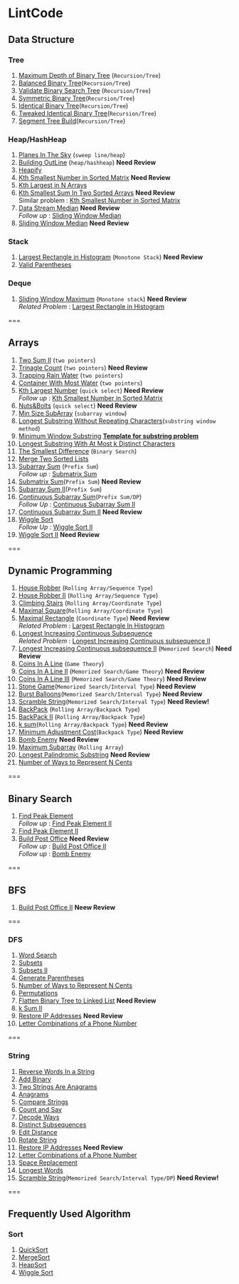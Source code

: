 # LintCode 
## Data Structure 
### Tree
1. [Maximum Depth of Binary Tree](https://github.com/jiapengliu613/LintCode/tree/master/Problems/Maximum%20Depth%20of%20Binary%20Tree) (`Recursion/Tree`)  
2. [Balanced Binary Tree](https://github.com/jiapengliu613/LintCode/tree/master/Problems/Balanced%20Binary%20Tree)(`Recursion/Tree`) 
3. [Validate Binary Search Tree](https://github.com/jiapengliu613/LintCode/tree/master/Problems/Validate%20Binary%20Search%20Tree) (`Recursion/Tree`)  
4. [Symmetric Binary Tree](https://github.com/jiapengliu613/LintCode/tree/master/Problems/Symmetric%20Binary%20Tree)(`Recursion/Tree`) 
5. [Identical Binary Tree](https://github.com/jiapengliu613/LintCode/tree/master/Problems/Identical%20Binary%20Tree)(`Recursion/Tree`)
6. [Tweaked Identical Binary Tree](https://github.com/jiapengliu613/LintCode/tree/master/Problems/Tweaked%20Identical%20Binary%20Tree)(`Recursion/Tree`)
7. [Segment Tree Build](https://github.com/jiapengliu613/LintCode/tree/master/Problems/Segment%20Tree%20Build)(`Recursion/Tree`)

### Heap/HashHeap
1. [Planes In The Sky](https://github.com/jiapengliu613/LintCode/tree/master/Problems/PlanesInTheSky) (`sweep line/heap`)
2. [Building OutLine](https://github.com/jiapengliu613/LintCode/tree/master/Problems/BuildingOutline) (`heap/hashheap`)  **Need Review**
3. [Heapify](https://github.com/jiapengliu613/LintCode/tree/master/Problems/Heapify)
4. [Kth Smallest Number in Sorted Matrix](https://github.com/jiapengliu613/LintCode/tree/master/Problems/Kth%20Smallest%20Number%20in%20Sorted%20Matrix) **Need Review**  
5. [Kth Largest in N Arrays](https://github.com/jiapengliu613/LintCode/tree/master/Problems/Kth%20Largest%20in%20N%20Arrays)
6. [Kth Smallest Sum In Two Sorted Arrays](https://github.com/jiapengliu613/LintCode/tree/master/Problems/Kth%20Smallest%20Sum%20In%20Two%20Sorted%20Arrays) **Need Review**  
Similar problem : [Kth Smallest Number in Sorted Matrix](https://github.com/jiapengliu613/LintCode/tree/master/Problems/Kth%20Smallest%20Number%20in%20Sorted%20Matrix)
7. [Data Stream Median](https://github.com/jiapengliu613/LintCode/tree/master/Problems/Data%20Stream%20Median) **Need Review**  
*Follow up* : [Sliding Window Median](https://github.com/jiapengliu613/LintCode/tree/master/Problems/Sliding%20Window%20Median)
8. [Sliding Window Median](https://github.com/jiapengliu613/LintCode/tree/master/Problems/Sliding%20Window%20Median) **Need Review**

### Stack
1. [Largest Rectangle in Histogram](https://github.com/jiapengliu613/LintCode/tree/master/Problems/Largest%20Rectangle%20in%20Histogram) (`Monotone Stack`) **Need Review**  
2. [Valid Parentheses](https://github.com/jiapengliu613/LintCode/tree/master/Problems/Valid%20Parentheses)

### Deque
1. [Sliding Window Maximum](https://github.com/jiapengliu613/LintCode/tree/master/Problems/Sliding%20Window%20Maximum) (`Monotone stack`) **Need Review**  
*Related Problem* : [Largest Rectangle in Histogram](https://github.com/jiapengliu613/LintCode/tree/master/Problems/Largest%20Rectangle%20in%20Histogram)


===
## Arrays
1. [Two Sum II](https://github.com/jiapengliu613/LintCode/tree/master/Problems/TwoSumII) (`two pointers`)
2. [Trinagle Count](https://github.com/jiapengliu613/LintCode/tree/master/Problems/TriangleCount) (`two pointers`) **Need Review**
3. [Trapping Rain Water](https://github.com/jiapengliu613/LintCode/tree/master/Problems/TrappingRainWater) (`two pointers`)
4. [Container With Most Water](https://github.com/jiapengliu613/LintCode/tree/master/Problems/ContainerWithMostWater) (`two pointers`)
5. [Kth Largest Number](https://github.com/jiapengliu613/LintCode/tree/master/Problems/KthLargestNumber) (`quick select`) **Need Review**      
   *Follow up* : [Kth Smallest Number in Sorted Matrix](https://github.com/jiapengliu613/LintCode/tree/master/Problems/Kth%20Smallest%20Number%20in%20Sorted%20Matrix)
6. [Nuts&Bolts](https://github.com/jiapengliu613/LintCode/tree/master/Problems/Nuts%26Bolts) (`quick select`) **Need Review**
7. [Min Size SubArray](https://github.com/jiapengliu613/LintCode/tree/master/Problems/MinSizeSubarray) (`subarray window`)
8. [Longest Substring Without Repeating Characters](https://github.com/jiapengliu613/LintCode/tree/master/Problems/LongestSubstringWithoutRepeatingCharacters)(`substring window method`)
9. [Minimum Window Substring](https://github.com/jiapengliu613/LintCode/tree/master/Problems/MinimumWindowSubstring) [**Template for substring problem**](https://discuss.leetcode.com/topic/30941/here-is-a-10-line-template-that-can-solve-most-substring-problems)
10. [ Longest Substring With At Most k Distinct Characters](https://github.com/jiapengliu613/LintCode/blob/master/Problems/Longest%20Substring%20with%20At%20Most%20K%20Distinct%20Characters/Solution.java)
11. [The Smallest Difference](https://github.com/jiapengliu613/LintCode/tree/master/Problems/TheSmallestDifference) (`Binary Search`)
12. [Merge Two Sorted Lists](https://github.com/jiapengliu613/LintCode/tree/master/Problems/Merge%20Two%20Sorted%20Lists)
13. [Subarray Sum](https://github.com/jiapengliu613/LintCode/tree/master/Problems/Subarray%20Sum) (`Prefix Sum`)  
*Follow up* : [Submatrix Sum](https://github.com/jiapengliu613/LintCode/tree/master/Problems/Submatrix%20Sum)
14. [Submatrix Sum](https://github.com/jiapengliu613/LintCode/tree/master/Problems/Submatrix%20Sum)(`Prefix Sum`) **Need Review**
15. [Subarray Sum II](https://github.com/jiapengliu613/LintCode/tree/master/Problems/Subarray%20Sum%20II)(`Prefix Sum`)
16. [Continuous Subarray Sum](https://github.com/jiapengliu613/LintCode/tree/master/Problems/Continuous%20Subarray%20Sum)(`Prefix Sum/DP`)    
    *Follow Up* : [Continuous Subarray Sum II](https://github.com/jiapengliu613/LintCode/tree/master/Problems/Continuous%20Subarray%20Sum%20II)
17. [Continuous Subarray Sum II](https://github.com/jiapengliu613/LintCode/tree/master/Problems/Continuous%20Subarray%20Sum%20II) **Need Review**
18. [Wiggle Sort](https://github.com/jiapengliu613/LintCode/tree/master/Problems/Wiggle%20Sort)         
    *Follow Up* : [Wiggle Sort II](https://github.com/jiapengliu613/LintCode/blob/master/Problems/Wiggle%20Sort%20II/Solution.java)    
19. [Wiggle Sort II](https://github.com/jiapengliu613/LintCode/blob/master/Problems/Wiggle%20Sort%20II/Solution.java) **Need Review**

===
## Dynamic Programming 
1. [House Robber](https://github.com/jiapengliu613/LintCode/tree/master/Problems/HouseRobber) (`Rolling Array/Sequence Type`)
2. [House Robber II](https://github.com/jiapengliu613/LintCode/tree/master/Problems/HouseRobberII) (`Rolling Array/Sequence Type`)
3. [Climbing Stairs](https://github.com/jiapengliu613/LintCode/tree/master/Problems/ClimbingStairs) (`Rolling Array/Coordinate Type`)
4. [Maximal Square](https://github.com/jiapengliu613/LintCode/tree/master/Problems/MaximalSquare)(`Rolling Array/Coordinate Type`)
5. [Maximal Rectangle](https://github.com/jiapengliu613/LintCode/tree/master/Problems/MaximalRectangle) (`Coordinate Type`) **Need Review**      
   *Related Problem* : [Largest Rectangle In Histogram](https://github.com/jiapengliu613/LintCode/tree/master/Problems/Largest%20Rectangle%20in%20Histogram)
6. [Longest Increasing Continuous Subsequence](https://github.com/jiapengliu613/LintCode/tree/master/Problems/Longest%20Increasing%20Continuous%20Subsequence)   
  *Related Problem* :  [Longest Increasing Continuous subsequence II](https://github.com/jiapengliu613/LintCode/tree/master/Problems/Longest%20Increasing%20Continuous%20subsequence%20II)
7. [Longest Increasing Continuous subsequence II](https://github.com/jiapengliu613/LintCode/tree/master/Problems/Longest%20Increasing%20Continuous%20subsequence%20II) (`Memorized Search`) **Need Review**
8. [Coins In A Line](https://github.com/jiapengliu613/LintCode/tree/master/Problems/CoinsInALine) (`Game Theory`)
9. [Coins In A Line II](https://github.com/jiapengliu613/LintCode/tree/master/Problems/CoinsInaLine2) (`Memorized Search/Game Theory`)  **Need Review**
10. [Coins In A Line III](https://github.com/jiapengliu613/LintCode/tree/master/Problems/Coins%20in%20a%20Line%20III) (`Memorized Search/Game Theory`)  **Need Review**
11. [Stone Game](https://github.com/jiapengliu613/LintCode/tree/master/Problems/Stone%20Game)(`Memorized Search/Interval Type`)  **Need Review**
12. [Burst Balloons](https://github.com/jiapengliu613/LintCode/tree/master/Problems/Burst%20Balloons)(`Memorized Search/Interval Type`) **Need Review**
13. [Scramble String](https://github.com/jiapengliu613/LintCode/tree/master/Problems/Scramble%20String)(`Memorized Search/Interval Type`) **Need Review!**
14. [BackPack](https://github.com/jiapengliu613/LintCode/tree/master/Problems/BackPack) (`Rolling Array/Backpack Type`)
15. [BackPack II](https://github.com/jiapengliu613/LintCode/tree/master/Problems/BackPack%20II) (`Rolling Array/Backpack Type`)
16. [k sum](https://github.com/jiapengliu613/LintCode/blob/master/Problems/kSum/Solution.java)(`Rolling Array/Backpack Type`) **Need Review**
17. [Minimum Adjustment Cost](https://github.com/jiapengliu613/LintCode/tree/master/Problems/Minimum%20Adjustment%20Cost)(`Backpack Type`) **Need Review**
18. [Bomb Enemy](https://github.com/jiapengliu613/LintCode/tree/master/Problems/Bomb%20Enemy) **Need Review**    
19. [Maximum Subarray](https://github.com/jiapengliu613/LintCode/tree/master/Problems/Maximum%20Subarray) (`Rolling Array`)
20. [Longest Palindromic Substring](https://github.com/jiapengliu613/LintCode/tree/master/Problems/Longest%20Palindromic%20Substring) **Need Review**
21. [Number of Ways to Represent N Cents](https://github.com/jiapengliu613/LintCode/tree/master/Problems/Number%20of%20Ways%20to%20Represent%20N%20Cents)



===
## Binary Search
1. [Find Peak Element](https://github.com/jiapengliu613/LintCode/tree/master/Problems/Find%20Peak%20Element)        
   *Follow up* : [Find Peak Element II](https://github.com/jiapengliu613/LintCode/tree/master/Problems/Find%20Peak%20Element%20II)
2. [Find Peak Element II](https://github.com/jiapengliu613/LintCode/tree/master/Problems/Find%20Peak%20Element%20II)
3. [Build Post Office](https://github.com/jiapengliu613/LintCode/tree/master/Problems/Build%20Post%20Office) **Need Review**  
*Follow up* : [Build Post Office II](https://github.com/jiapengliu613/LintCode/tree/master/Problems/Build%20Post%20Office%20II)   
*Follow up* : [Bomb Enemy](https://github.com/jiapengliu613/LintCode/tree/master/Problems/Bomb%20Enemy)  


===
## BFS
1. [Build Post Office II](https://github.com/jiapengliu613/LintCode/tree/master/Problems/Build%20Post%20Office%20II) **Neew Review**  

===
### DFS
1. [Word Search](https://github.com/jiapengliu613/LintCode/tree/master/Problems/Word%20Search)
2. [Subsets](https://github.com/jiapengliu613/LintCode/tree/master/Problems/Subsets)
3. [Subsets II](https://github.com/jiapengliu613/LintCode/tree/master/Problems/Subsets%20II)
4. [Generate Parentheses](https://github.com/jiapengliu613/LintCode/tree/master/Problems/Generate%20Parentheses)
5. [Number of Ways to Represent N Cents](https://github.com/jiapengliu613/LintCode/tree/master/Problems/Number%20of%20Ways%20to%20Represent%20N%20Cents)
6. [Permutations](https://github.com/jiapengliu613/LintCode/tree/master/Problems/Permutations)
7. [Flatten Binary Tree to Linked List](https://github.com/jiapengliu613/LintCode/tree/master/Problems/Flatten%20Binary%20Tree%20to%20Linked%20List) **Need Review**
8. [k Sum II](https://github.com/jiapengliu613/LintCode/tree/master/Problems/k%20Sum%20II)  
9. [Restore IP Addresses](https://github.com/jiapengliu613/LintCode/tree/master/Problems/Restore%20IP%20Addresses) **Need Review**
10. [Letter Combinations of a Phone Number](https://github.com/jiapengliu613/LintCode/tree/master/Problems/Letter%20Combinations%20of%20a%20Phone%20Number)

===
### String
1. [Reverse Words In a String](https://github.com/jiapengliu613/LintCode/tree/master/Problems/Reverse%20Words%20in%20a%20String)
2. [Add Binary](https://github.com/jiapengliu613/LintCode/tree/master/Problems/Add%20Binary)
3. [Two Strings Are Anagrams](https://github.com/jiapengliu613/LintCode/tree/master/Problems/Two%20Strings%20Are%20Anagrams)
4. [Anagrams](https://github.com/jiapengliu613/LintCode/tree/master/Problems/Anagrams)
5. [Compare Strings](https://github.com/jiapengliu613/LintCode/tree/master/Problems/Compare%20Strings)
6. [Count and Say](https://github.com/jiapengliu613/LintCode/tree/master/Problems/Count%20and%20Say)
7. [Decode Ways](https://github.com/jiapengliu613/LintCode/tree/master/Problems/Decode%20Ways)
8. [Distinct Subsequences](https://github.com/jiapengliu613/LintCode/tree/master/Problems/Distinct%20Subsequences)
9. [Edit Distance](https://github.com/jiapengliu613/LintCode/tree/master/Problems/Edit%20Distance)
10. [Rotate String](https://github.com/jiapengliu613/LintCode/tree/master/Problems/Rotate%20String)
11. [Restore IP Addresses](https://github.com/jiapengliu613/LintCode/tree/master/Problems/Restore%20IP%20Addresses) **Need Review**
12. [Letter Combinations of a Phone Number](https://github.com/jiapengliu613/LintCode/tree/master/Problems/Letter%20Combinations%20of%20a%20Phone%20Number)
13. [Space Replacement](https://github.com/jiapengliu613/LintCode/tree/master/Problems/Space%20Replacement)
14. [Longest Words](https://github.com/jiapengliu613/LintCode/tree/master/Problems/Longest%20Words)
15. [Scramble String](https://github.com/jiapengliu613/LintCode/tree/master/Problems/Scramble%20String)(`Memorized Search/Interval Type/DP`) **Need Review!**




===
## Frequently Used Algorithm
### Sort
1. [QuickSort](https://github.com/jiapengliu613/LintCode/blob/master/Sort%20Algorithm/QuickSort.java)
2. [MergeSort](https://github.com/jiapengliu613/LintCode/blob/master/Sort%20Algorithm/MergeSort.java)
3. [HeapSort](https://github.com/jiapengliu613/LintCode/blob/master/Sort%20Algorithm/HeapSort.java)
4. [Wiggle Sort](https://github.com/jiapengliu613/LintCode/tree/master/Problems/Wiggle%20Sort)



